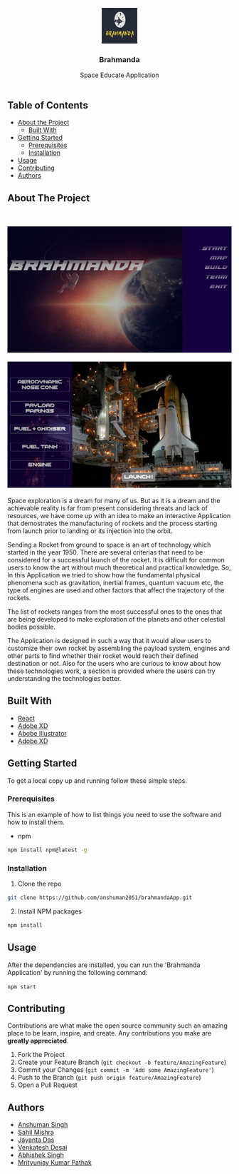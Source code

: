 <p align="center">
  <a href="https://github.com/anshuman2051/brahmandaApp">
    <img src="readme_images/logo1.png" alt="Logo" width="80" height="80">
  </a>

  <h3 align="center">Brahmanda</h3>

  <p align="center">
    Space Educate Application
    <br />
    <br />
  </p>
</p>



<!-- TABLE OF CONTENTS -->
## Table of Contents

* [About the Project](#about-the-project)
  * [Built With](#built-with)
* [Getting Started](#getting-started)
  * [Prerequisites](#prerequisites)
  * [Installation](#installation)
* [Usage](#usage)
* [Contributing](#contributing)
* [Authors](#authors)



<!-- ABOUT THE PROJECT -->
## About The Project
<br />
<br />
<img src="readme_images/2.png" alt="Logo">
<br />
<br />
<img src="readme_images/3.png" alt="Logo">
<br />
<br />
Space exploration is a dream for many of us. But as it is a dream and the achievable reality is far from present considering threats and lack of resources, we have come up with an idea to make an interactive Application that demostrates the manufacturing of rockets and the process starting from launch prior to landing or its injection into the orbit.

Sending a Rocket from ground to space is an art of technology which started in the year 1950. There are several criterias that need to be considered for a successful launch of the rocket. It is difficult for common users to know the art without much theoretical and practical knowledge. So, In this Application we tried to show how the fundamental physical phenomena such as gravitation, inertial frames, quantum vacuum etc, the type of engines are used and other factors that affect the trajectory of the rockets.

The list of rockets ranges from the most successful ones to the ones that are being developed to make exploration of the planets and other celestial bodies possible. 

The Application is designed in such a way that it would allow users to customize their own rocket by assembling the payload system, engines and other parts to find whether their rocket would reach their defined destination or not. Also for the users who are curious to know about how these technologies work, a section is provided where the users can try understanding the technologies better.

## Built With

* [React](https://reactjs.org/)
* [Adobe XD](https://www.adobe.com/in/products/xd.html)
* [Abobe Illustrator](https://www.adobe.com/in/products/illustrator.html)
* [Adobe XD](https://www.adobe.com/in/products/photoshop.html)

## Getting Started

To get a local copy up and running follow these simple steps.

### Prerequisites

This is an example of how to list things you need to use the software and how to install them.
* npm
```sh
npm install npm@latest -g
```

### Installation

1. Clone the repo
```sh
git clone https://github.com/anshuman2051/brahmandaApp.git
```
2. Install NPM packages
```sh
npm install
```

## Usage

After the dependencies are installed, you can run the 'Brahmanda Application' by running the following command:

`npm start`

## Contributing

Contributions are what make the open source community such an amazing place to be learn, inspire, and create. Any contributions you make are **greatly appreciated**.

1. Fork the Project
2. Create your Feature Branch (`git checkout -b feature/AmazingFeature`)
3. Commit your Changes (`git commit -m 'Add some AmazingFeature'`)
4. Push to the Branch (`git push origin feature/AmazingFeature`)
5. Open a Pull Request

## Authors

* [Anshuman Singh](https://www.github.com/anshuman2051)
* [Sahil Mishra](https://github.com/sahilmishra0012)
* [Jayanta Das](https://github.com/jayantadas1602)
* [Venkatesh Desai](https://github.com/venky301)
* [Abhishek Singh](https://github.com/abhishekaashu)
* [Mrityunjay Kumar Pathak](https://github.com/pathakmrityunjaykumar)

